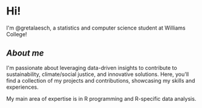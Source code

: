 # Hi! 
I'm @gretalaesch, a statistics and computer science student at Williams College!

## *About me*
I'm passionate about leveraging data-driven insights to contribute to sustainability, climate/social justice, 
and innovative solutions. Here, you'll find a collection of my projects and contributions, showcasing my skills and experiences.

My main area of expertise is in R programming and R-specific data analysis.
